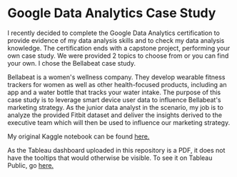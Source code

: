 # Google Data Analytics Case Study
I recently decided to complete the Google Data Analytics certification to provide evidence of my data analysis skills and to check my data analysis knowledge.
The certification ends with a capstone project, performing your own case study. We were provided 2 topics to choose from or you can find your own. I chose the Bellabeat case study.

Bellabeat is a women's wellness company. They develop wearable fitness trackers for women as well as other health-focused products, including an app and a water bottle that tracks your water intake.
The purpose of this case study is to leverage smart device user data to influence Bellabeat's marketing strategy. As the junior data analyst in the scenario, my job is to analyze the provided Fitbit dataset and deliver the insights derived to the executive team which will then be used to influence our marketing strategy.

My original Kaggle notebook can be found [here.](https://www.kaggle.com/paigecrossley/case-study-bellabeat)

As the Tableau dashboard uploaded in this repository is a PDF, it does not have the tooltips that would otherwise be visible. To see it on Tableau Public, go [here.](https://public.tableau.com/views/CaseStudy_16897032981500/Story1?:language=en-US&:display_count=n&:origin=viz_share_link)
